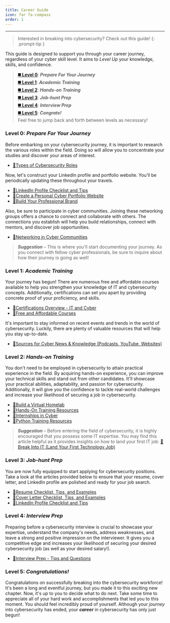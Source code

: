 ```yaml
---
title: Career Guide
icon: far fa-compass
order: 1
---
```



---

> Interested in breaking into cybersecurity? Check out this guide!
{: .prompt-tip }

This guide is designed to support you through your career journey, regardless of your cyber skill level. It aims to *Level Up* your knowledge, skills, and confidence. 

> **[◼️ Level 0](https://www.highlevelcyber.io/career-guide/#level-0-prepare-for-your-journey)**: **_Prepare For Your Journey_** <br>
> **[◼️ Level 1](https://www.highlevelcyber.io/career-guide/#level-1-academic-training)**: **_Academic Training_** <br>
> **[◼️ Level 2](https://www.highlevelcyber.io/career-guide/#level-2-hands-on-training)**: **_Hands-on Training_** <br>
> **[◼️ Level 3](https://www.highlevelcyber.io/career-guide/#level-3-job-hunt-prep)**: **_Job-hunt Prep_** <br>
> **[◼️ Level 4](https://www.highlevelcyber.io/career-guide/#level-4-interview-prep)**: **_Interview Prep_** <br>
> **[◼️ Level 5](https://www.highlevelcyber.io/career-guide/#level-5-congratulations)**: **_Congrats!_** <br>
> Feel free to jump back and forth between levels as necessary!

### **Level 0**: *Prepare For Your Journey*

Before embarking on your cybersecurity journey, it is important to research the various roles within the field. Doing so will allow you to concentrate your studies and discover your areas of interest.
* [📄Types of Cybersecurity Roles](/posts/Types-of-Cybersecurity-Roles/)

Now, let's construct your LinkedIn profile and portfolio website. You’ll be periodically updating these throughout your travels. 
* [📄LinkedIn Profile Checklist and Tips](/posts/LinkedIn-Profile-Checklist-and-Tips/)
* [📄Create a Personal Cyber Portfolio Website](/posts/Create-a-Personal-Cyber-Portfolio-Website/)
* [📄Build Your Professional Brand](/posts/Build-Your-Personal-Brand/)

Also, be sure to participate in cyber communities. Joining these networking groups offers a chance to connect and collaborate with others. The connections you establish will help you build relationships, connect with mentors, and discover job opportunities. 
* [📄Networking in Cyber Communities](/posts/Networking-in-Cyber-Communities/)

> **_Suggestion_** – This is where you'll start documenting your journey. As you connect with fellow cyber professionals, be sure to inquire about how their journey is going as well! 

### **Level 1**: *Academic Training*
Your journey has begun! There are numerous free and affordable courses available to help you strengthen your knowledge of IT and cybersecurity concepts. Additionally, certifications can set you apart by providing concrete proof of your proficiency, and skills.
* [📄Certifications Overview - IT and Cyber](/posts/Overview-IT-and-Cyber-Certifications/)
* [📄Free and Affordable Courses](/posts/Free-and-Affordable-Cyber-Courses/)

It's important to stay informed on recent events and trends in the world of cybersecurity. Luckily, there are plenty of valuable resources that will help you stay up-to-date. 
* [📄Sources for Cyber News & Knowledge (Podcasts, YouTube, Websites)](/posts/Sources-for-Cyber-News-and-Knowledge/)


### **Level 2**: *Hands-on Training*
You don't need to be employed in cybersecurity to attain practical experience in the field. By acquiring hands-on experience, you can improve your technical skills and stand out from other candidates. It'll showcase your practical abilities, adaptability, and passion for cybersecurity. Additionally, it will give you the confidence to tackle real-world challenges and increase your likelihood of securing a job in cybersecurity.
* [📄Build a Virtual Homelab](/posts/Set-Up-a-Virtual-Homelab/)
* [📄Hands-On Training Resources](/posts/Hands-On-Training-Resources/)
* [📄Internships in Cyber](/posts/Internships-in-Cyber/)
* [📄Python Training Resources](/posts/Python-Training-Resources/)

> **_Suggestion_** – Before entering the field of cybersecurity, it is highly encouraged that you possess some IT expertise. You may find this article helpful as it provides insights on how to land your first IT job: [📄Break Into IT (Land Your First Technology Job)](/posts/Break-into-IT/)

### **Level 3**: *Job-hunt Prep*
You are now fully equipped to start applying for cybersecurity positions. Take a look at the articles provided below to ensure that your resume, cover letter, and LinkedIn profile are polished and ready for your job search.
* [📄Resume Checklist, Tips, and Examples](/posts/Resume-Checklist,-Tips,-and-Examples/)
* [📄Cover Letter Checklist, Tips, and Examples](/posts/Cover-Letter-Checklist,-Tips,-and-Examples/)
* [📄LinkedIn Profile Checklist and Tips](/posts/LinkedIn-Profile-Checklist-and-Tips/)

### **Level 4**: *Interview Prep*
Preparing before a cybersecurity interview is crucial to showcase your expertise, understand the company's needs, address weaknesses, and leave a strong and positive impression on the interviewer. It gives you a competitive edge and increases your likelihood of securing your desired cybersecurity job (as well as your desired salary!). 
* [📄Interview Prep - Tips and Questions](/posts/Interview-Prep-Tips-and-Questions/)

### **Level 5**: *Congratulations!*
Congratulations on successfully breaking into the cybersecurity workforce! It's been a long and eventful journey, but you made it to this exciting new chapter. Now, it's up to you to decide what to do next. Take some time to appreciate all of your hard work and accomplishments that led you to this moment. You should feel incredibly proud of yourself. Although your _journey_ into cybersecurity has ended, your **_career_** in cybersecurity has only just begun!
